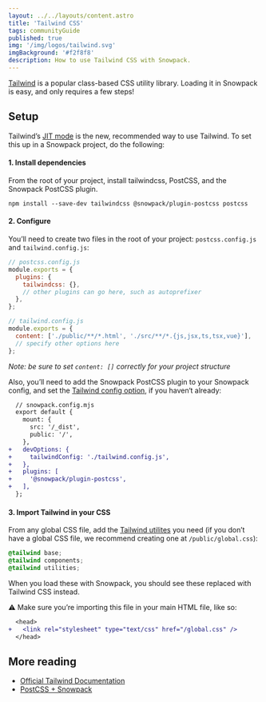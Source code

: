 ```yaml
---
layout: ../../layouts/content.astro
title: 'Tailwind CSS'
tags: communityGuide
published: true
img: '/img/logos/tailwind.svg'
imgBackground: '#f2f8f8'
description: How to use Tailwind CSS with Snowpack.
---
```


[Tailwind](https://tailwindcss.com) is a popular class-based CSS utility library. Loading it in Snowpack is easy, and only requires a few steps!

## Setup

Tailwind’s [JIT mode][tailwind-jit] is the new, recommended way to use Tailwind. To set this up in a Snowpack project, do the following:

#### 1. Install dependencies

From the root of your project, install tailwindcss, PostCSS, and the Snowpack PostCSS plugin.

```
npm install --save-dev tailwindcss @snowpack/plugin-postcss postcss
```

#### 2. Configure

You’ll need to create two files in the root of your project: `postcss.config.js` and `tailwind.config.js`:

```js
// postcss.config.js
module.exports = {
  plugins: {
    tailwindcss: {},
    // other plugins can go here, such as autoprefixer
  },
};
```

```js
// tailwind.config.js
module.exports = {
  content: ['./public/**/*.html', './src/**/*.{js,jsx,ts,tsx,vue}'],
  // specify other options here
};
```

_Note: be sure to set `content: []` correctly for your project structure_

Also, you’ll need to add the Snowpack PostCSS plugin to your Snowpack config, and set the [Tailwind config option][config-tailwind], if you haven‘t already:

```diff
  // snowpack.config.mjs
  export default {
    mount: {
      src: '/_dist',
      public: '/',
    },
+   devOptions: {
+     tailwindConfig: './tailwind.config.js',
+   },
+   plugins: [
+     '@snowpack/plugin-postcss',
+   ],
  };
```

#### 3. Import Tailwind in your CSS

From any global CSS file, add the [Tailwind utilites][tailwind-utilities] you need (if you don’t have a global CSS file, we recommend creating one at `/public/global.css`):

```css
@tailwind base;
@tailwind components;
@tailwind utilities;
```

When you load these with Snowpack, you should see these replaced with Tailwind CSS instead.

⚠️ Make sure you’re importing this file in your main HTML file, like so:

```diff
  <head>
+   <link rel="stylesheet" type="text/css" href="/global.css" />
  </head>
```

## More reading

- [Official Tailwind Documentation][tailwind-postcss]
- [PostCSS + Snowpack][snowpack-postcss]

[config-tailwind]: https://snowpack.dev/reference/configuration#devoptions.tailwindConfig
[snowpack-postcss]: /guides/postcss/
[tailwind-jit]: https://tailwindcss.com/docs/just-in-time-mode
[tailwind-postcss]: https://tailwindcss.com/docs/installation/#using-tailwind-with-postcss
[tailwind-utilities]: https://tailwindcss.com/docs/adding-new-utilities#using-css

